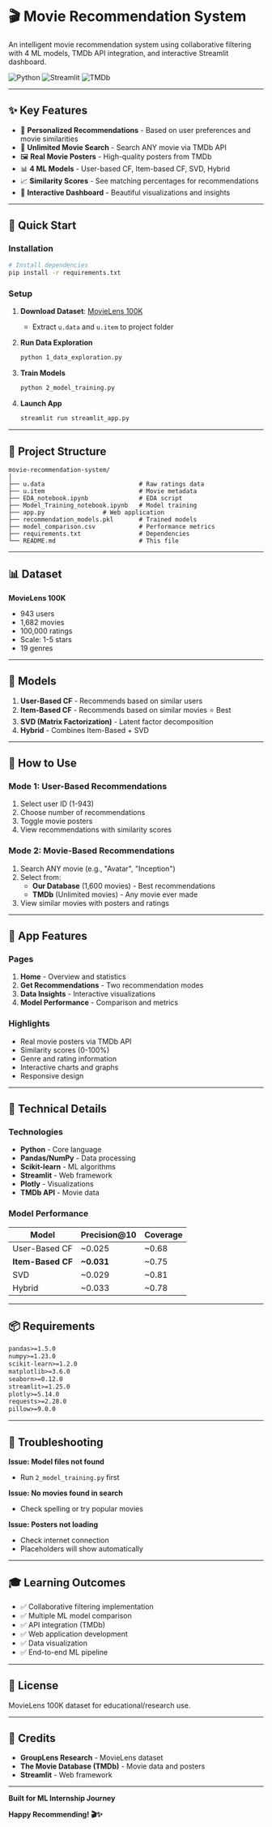 # 🎬 Movie Recommendation System

An intelligent movie recommendation system using collaborative filtering with 4 ML models, TMDb API integration, and interactive Streamlit dashboard.

![Python](https://img.shields.io/badge/Python-3.8+-blue.svg)
![Streamlit](https://img.shields.io/badge/Streamlit-1.25+-red.svg)
![TMDb](https://img.shields.io/badge/TMDb-API-green.svg)

---

## ✨ Key Features

- 🎯 **Personalized Recommendations** - Based on user preferences and movie similarities
- 🎥 **Unlimited Movie Search** - Search ANY movie via TMDb API
- 🖼️ **Real Movie Posters** - High-quality posters from TMDb
- 📊 **4 ML Models** - User-based CF, Item-based CF, SVD, Hybrid
- 📈 **Similarity Scores** - See matching percentages for recommendations
- 🎨 **Interactive Dashboard** - Beautiful visualizations and insights

---

## 🚀 Quick Start

### Installation

```bash
# Install dependencies
pip install -r requirements.txt
```

### Setup

1. **Download Dataset**: [MovieLens 100K](http://files.grouplens.org/datasets/movielens/ml-100k.zip)

   - Extract `u.data` and `u.item` to project folder

2. **Run Data Exploration**

   ```bash
   python 1_data_exploration.py
   ```

3. **Train Models**

   ```bash
   python 2_model_training.py
   ```

4. **Launch App**
   ```bash
   streamlit run streamlit_app.py
   ```

---

## 📂 Project Structure

```
movie-recommendation-system/
│
├── u.data                          # Raw ratings data
├── u.item                          # Movie metadata
├── EDA_notebook.ipynb              # EDA script
├── Model_Training_notebook.ipynb   # Model training
├── app.py                # Web application
├── recommendation_models.pkl       # Trained models
├── model_comparison.csv            # Performance metrics
├── requirements.txt                # Dependencies
└── README.md                       # This file
```

---

## 📊 Dataset

**MovieLens 100K**

- 943 users
- 1,682 movies
- 100,000 ratings
- Scale: 1-5 stars
- 19 genres

---

## 🤖 Models

1. **User-Based CF** - Recommends based on similar users
2. **Item-Based CF** - Recommends based on similar movies ⭐ Best
3. **SVD (Matrix Factorization)** - Latent factor decomposition
4. **Hybrid** - Combines Item-Based + SVD

---

## 📖 How to Use

### Mode 1: User-Based Recommendations

1. Select user ID (1-943)
2. Choose number of recommendations
3. Toggle movie posters
4. View recommendations with similarity scores

### Mode 2: Movie-Based Recommendations

1. Search ANY movie (e.g., "Avatar", "Inception")
2. Select from:
   - **Our Database** (1,600 movies) - Best recommendations
   - **TMDb** (Unlimited movies) - Any movie ever made
3. View similar movies with posters and ratings

---

## 🎨 App Features

### Pages

1. **Home** - Overview and statistics
2. **Get Recommendations** - Two recommendation modes
3. **Data Insights** - Interactive visualizations
4. **Model Performance** - Comparison and metrics

### Highlights

- Real movie posters via TMDb API
- Similarity scores (0-100%)
- Genre and rating information
- Interactive charts and graphs
- Responsive design

---

## 🔧 Technical Details

### Technologies

- **Python** - Core language
- **Pandas/NumPy** - Data processing
- **Scikit-learn** - ML algorithms
- **Streamlit** - Web framework
- **Plotly** - Visualizations
- **TMDb API** - Movie data

### Model Performance

| Model             | Precision@10 | Coverage |
| ----------------- | ------------ | -------- |
| User-Based CF     | ~0.025       | ~0.68    |
| **Item-Based CF** | **~0.031**   | ~0.75    |
| SVD               | ~0.029       | ~0.81    |
| Hybrid            | ~0.033       | ~0.78    |

---

## 📦 Requirements

```txt
pandas>=1.5.0
numpy>=1.23.0
scikit-learn>=1.2.0
matplotlib>=3.6.0
seaborn>=0.12.0
streamlit>=1.25.0
plotly>=5.14.0
requests>=2.28.0
pillow>=9.0.0
```

---

## 🐛 Troubleshooting

**Issue: Model files not found**

- Run `2_model_training.py` first

**Issue: No movies found in search**

- Check spelling or try popular movies

**Issue: Posters not loading**

- Check internet connection
- Placeholders will show automatically

---

## 🎓 Learning Outcomes

- ✅ Collaborative filtering implementation
- ✅ Multiple ML model comparison
- ✅ API integration (TMDb)
- ✅ Web application development
- ✅ Data visualization
- ✅ End-to-end ML pipeline

---

## 📝 License

MovieLens 100K dataset for educational/research use.

---

## 🙏 Credits

- **GroupLens Research** - MovieLens dataset
- **The Movie Database (TMDb)** - Movie data and posters
- **Streamlit** - Web framework

---

**Built for ML Internship Journey**

**Happy Recommending! 🎬✨**
